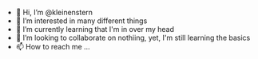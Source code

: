 - 👋 Hi, I’m @kleinenstern
- 👀 I’m interested in many different things
- 🌱 I’m currently learning that I'm in over my head
- 💞️ I’m looking to collaborate on nothiing, yet, I'm still learning the basics
- 📫 How to reach me ...

<!---
kleinenstern/kleinenstern is a ✨ special ✨ repository because its `README.md` (this file) appears on your GitHub profile.
You can click the Preview link to take a look at your changes.
--->
